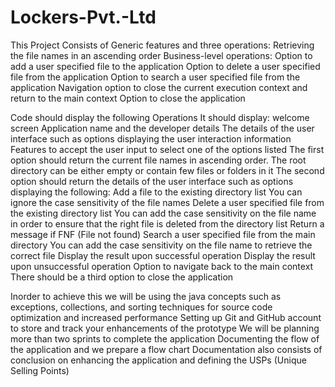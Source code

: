 # Lockers-Pvt.-Ltd

This Project Consists of Generic features and three operations: 
Retrieving the file names in an ascending order
Business-level operations:
Option to add a user specified file to the application
Option to delete a user specified file from the application
Option to search a user specified file from the application
Navigation option to close the current execution context and return to the main context
Option to close the application


Code should display the following Operations
It should display:
welcome screen
Application name and the developer details 
The details of the user interface such as options displaying the user interaction information 
Features to accept the user input to select one of the options listed 
The first option should return the current file names in ascending order. The root directory can be either empty or contain few files or folders in it
The second option should return the details of the user interface such as options displaying the following:
Add a file to the existing directory list
You can ignore the case sensitivity of the file names 
Delete a user specified file from the existing directory list
You can add the case sensitivity on the file name in order to ensure that the right file is deleted from the directory list
Return a message if FNF (File not found)
Search a user specified file from the main directory
You can add the case sensitivity on the file name to retrieve the correct file
Display the result upon successful operation
Display the result upon unsuccessful operation
Option to navigate back to the main context
There should be a third option to close the application


Inorder to achieve this we will be using the java concepts such as exceptions, collections, and sorting techniques for source code optimization and increased performance 
Setting up Git and GitHub account to store and track your enhancements of the prototype 
We will be planning more than two sprints to complete the application
Documenting the flow of the application and we prepare a flow chart
Documentation also consists of conclusion on enhancing the application and defining the USPs (Unique Selling Points)
